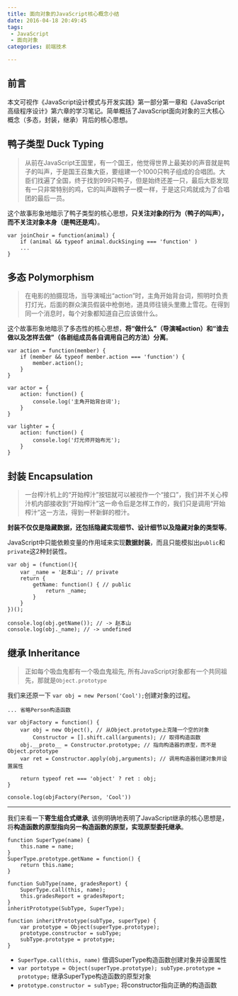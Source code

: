 ```yaml
---
title: 面向对象的JavaScript核心概念小结
date: 2016-04-18 20:49:45
tags: 
 - JavaScript
 - 面向对象
categories: 前端技术

---
```

## 前言
本文可视作《JavaScript设计模式与开发实践》第一部分第一章和《JavaScript高级程序设计》第六章的学习笔记。简单概括了JavaScript面向对象的三大核心概念（多态，封装，继承）背后的核心思想。 


## 鸭子类型 Duck Typing

> 从前在JavaScript王国里，有一个国王，他觉得世界上最美妙的声音就是鸭子的叫声，于是国王召集大臣，要组建一个1000只鸭子组成的合唱团。大臣们找遍了全国，终于找到999只鸭子，但是始终还差一只，最后大臣发现有一只非常特别的鸡，它的叫声跟鸭子一模一样，于是这只鸡就成为了合唱团的最后一员。

这个故事形象地暗示了鸭子类型的核心思想，**只关注对象的行为（鸭子的叫声），而不关注对象本身（是鸭还是鸡）**。
<!--more-->
	var joinChoir = function(animal) {
		if (animal && typeof animal.duckSinging === 'function' )
		...
	}


## 多态 Polymorphism

> 在电影的拍摄现场，当导演喊出“action”时，主角开始背台词，照明时负责打灯光，后面的群众演员假装中枪倒地，道具师往镜头里撒上雪花。在得到同一个消息时，每个对象都知道自己应该做什么。

这个故事形象地暗示了多态性的核心思想，**将“做什么”（导演喊action）和“谁去做以及怎样去做”（各剧组成员各自调用自己的方法）分离**。


	var action = function(member) {
		if (member && typeof member.action === 'function') {
			member.action();
		}
	}

	var actor = {
		action: function() {
			console.log('主角开始背台词');
		}
	}
	
	var lighter = {
		action: function() {
			console.log('灯光师开始布光');
		} 
	}

## 封装 Encapsulation

> 一台榨汁机上的“开始榨汁”按钮就可以被视作一个“接口”，我们并不关心榨汁机内部接收到“开始榨汁”这一命令后是怎样工作的，我们只是调用“开始榨汁”这一方法，得到一杯新鲜的橙汁。

**封装不仅仅是隐藏数据，还包括隐藏实现细节、设计细节以及隐藏对象的类型等**。

JavaScript中只能依赖变量的作用域来实现**数据封装**，而且只能模拟出`public`和`private`这2种封装性。

	var obj = (function(){
		var _name = '赵本山'; // private
		return {
			getName: function() { // public
				return _name;
			}
		} 
	})();
	
	console.log(obj.getName()); // -> 赵本山
	console.log(obj._name); // -> undefined





## 继承 Inheritance

> 正如每个吸血鬼都有一个吸血鬼祖先, 所有JavaScript对象都有一个共同祖先，那就是`Object.prototype`

我们来还原一下 `var obj = new Person('Cool');`创建对象的过程。 

	... 省略Person构造函数
	
	var objFactory = function() {
		var obj = new Object(), // 从Object.prototype上克隆一个空的对象
			Constructor = [].shift.call(arguments); // 取得构造函数
		obj.__proto__ = Constructor.prototype; // 指向构造器的原型，而不是Object.prototype
		var ret = Constructor.apply(obj,arguments); // 调用构造器创建对象并设置属性
		
		return typeof ret === 'object' ? ret : obj;
	}
	
	console.log(objFactory(Person, 'Cool')) 

---
我们来看一下**寄生组合式继承**, 该例明确地表明了JavaScript继承的核心思想是，将**构造函数的原型指向另一构造函数的原型，实现原型委托继承**。

	function SuperType(name) {
		this.name = name;
	}
	SuperType.prototype.getName = function() {
		return this.name;
	}
	
	function SubType(name, gradesReport) {
		SuperType.call(this, name);
		this.gradesReport = gradesReport;
	}
	inheritPrototype(SubType, SuperType);
	
	function inheritPrototype(subType, superType) {
		var prototype = Object(superType.prototype);
		prototype.constructor = subType;
		subType.prototype = prototype;
	}


			
+ `SuperType.call(this, name)` 借调SuperType构造函数创建对象并设置属性
+ `var portotype = Object(superType.prototype); subType.prototype = prototype;` 继承SuperType构造函数的原型对象
+ `prototype.constructor = subType;` 将constructor指向正确的构造函数


